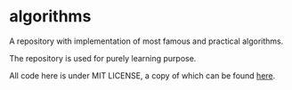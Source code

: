 # algorithms

A repository with implementation of most famous and practical algorithms.

The repository is used for purely learning purpose.

All code here is under MIT LICENSE, a copy of which can be found [here](LICENSE).